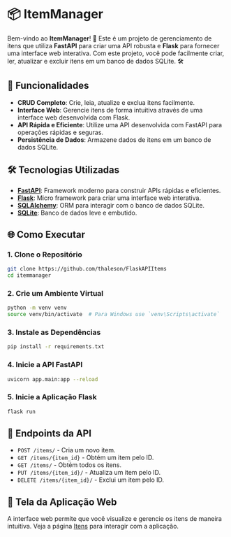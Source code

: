 # 📦 ItemManager

Bem-vindo ao **ItemManager**! 🎉 Este é um projeto de gerenciamento de itens que utiliza **FastAPI** para criar uma API robusta e **Flask** para fornecer uma interface web interativa. Com este projeto, você pode facilmente criar, ler, atualizar e excluir itens em um banco de dados SQLite. 🛠️

## 🚀 Funcionalidades

- **CRUD Completo**: Crie, leia, atualize e exclua itens facilmente.
- **Interface Web**: Gerencie itens de forma intuitiva através de uma interface web desenvolvida com Flask.
- **API Rápida e Eficiente**: Utilize uma API desenvolvida com FastAPI para operações rápidas e seguras.
- **Persistência de Dados**: Armazene dados de itens em um banco de dados SQLite.

## 🛠️ Tecnologias Utilizadas

- **[FastAPI](https://fastapi.tiangolo.com/)**: Framework moderno para construir APIs rápidas e eficientes.
- **[Flask](https://flask.palletsprojects.com/)**: Micro framework para criar uma interface web interativa.
- **[SQLAlchemy](https://www.sqlalchemy.org/)**: ORM para interagir com o banco de dados SQLite.
- **[SQLite](https://www.sqlite.org/index.html)**: Banco de dados leve e embutido.

## 🌐 Como Executar

### 1. Clone o Repositório

```bash
git clone https://github.com/thaleson/FlaskAPIItems
cd itemmanager
```

### 2. Crie um Ambiente Virtual

```bash
python -m venv venv
source venv/bin/activate  # Para Windows use `venv\Scripts\activate`
```

### 3. Instale as Dependências

```bash
pip install -r requirements.txt
```

### 4. Inicie a API FastAPI

```bash
uvicorn app.main:app --reload
```

### 5. Inicie a Aplicação Flask

```bash
flask run
```

## 📄 Endpoints da API

- `POST /items/` - Cria um novo item.
- `GET /items/{item_id}` - Obtém um item pelo ID.
- `GET /items/` - Obtém todos os itens.
- `PUT /items/{item_id}/` - Atualiza um item pelo ID.
- `DELETE /items/{item_id}/` - Exclui um item pelo ID.

## 🌟 Tela da Aplicação Web

A interface web permite que você visualize e gerencie os itens de maneira intuitiva. Veja a página [Itens](http://127.0.0.1:5000/items) para interagir com a aplicação.

